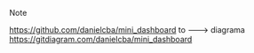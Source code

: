 > [!NOTE]
https://github.com/danielcba/mini_dashboard
to ---> diagrama
https://gitdiagram.com/danielcba/mini_dashboard
